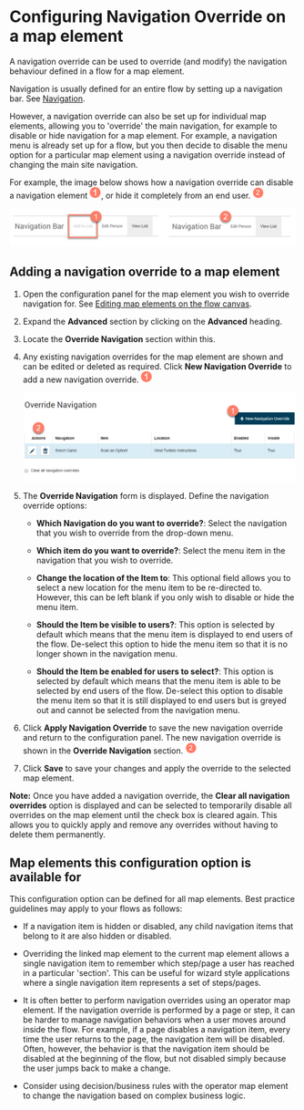 # Configuring Navigation Override on a map element 

<head>
  <meta name="guidename" content="Flow"/>
  <meta name="context" content="GUID-69de98e7-e100-4957-a865-2a2d76ffdb90"/>
</head>


A navigation override can be used to override \(and modify\) the navigation behaviour defined in a flow for a map element.

Navigation is usually defined for an entire flow by setting up a navigation bar. See [Navigation](c-flo-Navigation_871ceb19-15cf-4fe6-bc34-7e07acbf5878.md).

However, a navigation override can also be set up for individual map elements, allowing you to 'override' the main navigation, for example to disable or hide navigation for a map element. For example, a navigation menu is already set up for a flow, but you then decide to disable the menu option for a particular map element using a navigation override instead of changing the main site navigation.

For example, the image below shows how a navigation override can disable a navigation element ![Step 1](../Images/img-flo-Step1_ed936f88-97de-4cc1-98ac-9f351a84a1bb.png), or hide it completely from an end user. ![Step 2](../Images/img-flo-Step2_c61b5577-5d61-4de6-9cfd-7eb5f4587ce0.png)

![Override Navigation section](../Images/img-flo-Navigation_Overrride_6d5bb9d0-35ed-429b-8a90-9fa6bb11fcd8.png)

## Adding a navigation override to a map element 

1.  Open the configuration panel for the map element you wish to override navigation for. See [Editing map elements on the flow canvas](c-flo-Canvas_Editing_Elements_656a364c-879f-4153-8ee5-b19e47dca8f5.md).
2.  Expand the **Advanced** section by clicking on the **Advanced** heading.
3.  Locate the **Override Navigation** section within this.
4.  Any existing navigation overrides for the map element are shown and can be edited or deleted as required. Click **New Navigation Override** to add a new navigation override. ![Step 1](../Images/img-flo-Step1_ed936f88-97de-4cc1-98ac-9f351a84a1bb.png)

    ![Override Navigation section](../Images/img-flo-Config_navigationoverride_9d150b0c-d65e-4027-a3df-645a5693bca3.png)

5.  The **Override Navigation** form is displayed. Define the navigation override options:
    -   **Which Navigation do you want to override?**: Select the navigation that you wish to override from the drop-down menu.

    -   **Which item do you want to override?**: Select the menu item in the navigation that you wish to override.

    -   **Change the location of the Item to**: This optional field allows you to select a new location for the menu item to be re-directed to. However, this can be left blank if you only wish to disable or hide the menu item.

    -   **Should the Item be visible to users?**: This option is selected by default which means that the menu item is displayed to end users of the flow. De-select this option to hide the menu item so that it is no longer shown in the navigation menu.

    -   **Should the Item be enabled for users to select?**: This option is selected by default which means that the menu item is able to be selected by end users of the flow. De-select this option to disable the menu item so that it is still displayed to end users but is greyed out and cannot be selected from the navigation menu.

6.  Click **Apply Navigation Override** to save the new navigation override and return to the configuration panel. The new navigation override is shown in the **Override Navigation** section. ![Step 2](../Images/img-flo-Step2_c61b5577-5d61-4de6-9cfd-7eb5f4587ce0.png)
7.  Click **Save** to save your changes and apply the override to the selected map element.

**Note:** Once you have added a navigation override, the **Clear all navigation overrides** option is displayed and can be selected to temporarily disable all overrides on the map element until the check box is cleared again. This allows you to quickly apply and remove any overrides without having to delete them permanently.

## Map elements this configuration option is available for 

This configuration option can be defined for all map elements. Best practice guidelines may apply to your flows as follows:

-   If a navigation item is hidden or disabled, any child navigation items that belong to it are also hidden or disabled.

-   Overriding the linked map element to the current map element allows a single navigation item to remember which step/page a user has reached in a particular 'section'. This can be useful for wizard style applications where a single navigation item represents a set of steps/pages.

-   It is often better to perform navigation overrides using an operator map element. If the navigation override is performed by a page or step, it can be harder to manage navigation behaviors when a user moves around inside the flow. For example, if a page disables a navigation item, every time the user returns to the page, the navigation item will be disabled. Often, however, the behavior is that the navigation item should be disabled at the beginning of the flow, but not disabled simply because the user jumps back to make a change.

-   Consider using decision/business rules with the operator map element to change the navigation based on complex business logic.